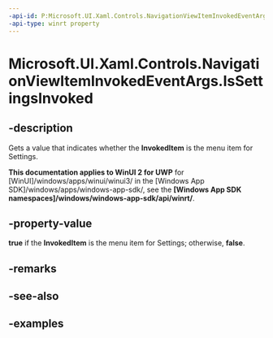 ```yaml
---
-api-id: P:Microsoft.UI.Xaml.Controls.NavigationViewItemInvokedEventArgs.IsSettingsInvoked
-api-type: winrt property
---
```

<!-- Property syntax.
public bool IsSettingsInvoked { get; }
-->

# Microsoft.UI.Xaml.Controls.NavigationViewItemInvokedEventArgs.IsSettingsInvoked


## -description

Gets a value that indicates whether the **InvokedItem** is the menu item for Settings.


**This documentation applies to WinUI 2 for UWP** for [WinUI]/windows/apps/winui/winui3/ in the [Windows App SDK]/windows/apps/windows-app-sdk/, see the **[Windows App SDK namespaces]/windows/windows-app-sdk/api/winrt/**.

## -property-value

**true** if the **InvokedItem** is the menu item for Settings; otherwise, **false**.


## -remarks


## -see-also


## -examples


